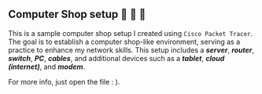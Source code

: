 ## Computer Shop setup  :triangular_flag_on_post: :triangular_flag_on_post: :triangular_flag_on_post:

This is a sample computer shop setup I created using `Cisco Packet Tracer`. The goal is to establish a computer shop-like environment, serving as a practice to enhance my network skills. This setup includes a **_server_**, **_router_**, **_switch_**, **_PC_**, **_cables_**, and additional devices such as a **_tablet_**, **_cloud (internet)_**, and **_modem_**.

For more info, just open the file : ).





